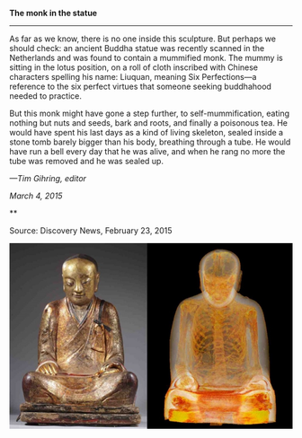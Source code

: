 **The monk in the statue**

****

As far as we know, there is no one inside this sculpture. But perhaps we should check: an ancient Buddha statue was recently scanned in the Netherlands and was found to contain a mummified monk. The mummy is sitting in the lotus position, on a roll of cloth inscribed with Chinese characters spelling his name: Liuquan, meaning Six Perfections—a reference to the six perfect virtues that someone seeking buddhahood needed to practice. 

But this monk might have gone a step further, to self-mummification, eating nothing but nuts and seeds, bark and roots, and finally a poisonous tea. He would have spent his last days as a kind of living skeleton, sealed inside a stone tomb barely bigger than his body, breathing through a tube. He would have run a bell every day that he was alive, and when he rang no more the tube was removed and he was sealed up.

*—Tim Gihring, editor*

*March 4, 2015*

**

Source: Discovery News, February 23, 2015

![](../images/15-03-04_62.14_MummyMonkEDIT-1.jpg)
